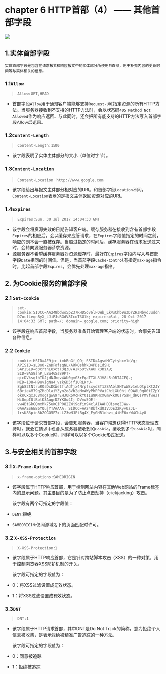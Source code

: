 # chapter 6 HTTP首部（4） —— 其他首部字段
![](http://otkx6qgz7.bkt.clouddn.com/17.png)
## 1.实体首部字段
    实体首部字段是包含在请求报文和响应报文中的实体部分所使用的首部，用于补充内容的更新时间等与实体相关的信息。
### 1.1`Allow`
> `Allow:GET,HEAD`
- 首部字段`Allow`用于通知客户端能够支持`Request-URI`指定资源的所有HTTP方法。当服务器接收到不支持的HTTP方法时，会以状态码`405 Method Not Allowed`作为响应返回。与此同时，还会把所有能支持的HTTP方法写入首部字段Allow后返回。
### 1.2`Content-Length`
> `Content-Length:1500`
- 该字段表明了实体主体部分的大小（单位时字节）。
### 1.3`Content-Location`
> `Content-Location：http://www.google.com`
- 该字段给出与报文主体部分相对应的URI。和首部字段`Location`不同，`Content-Location`表示的是报文主体返回资源对应的URI。
### 1.4`Expires`
> `Expires:Sun, 30 Jul 2017 14:04:33 GMT`
- 该字段会将资源失效的日期告知客户端。缓存服务器在接收到含有首部字段`Expires`的相应后，会以缓存来应答请求，在`Expires`字段值指定的时间之前，响应的副本会一直被保存。当超过指定的时间后，缓存服务器在请求发送过来时，会转向源服务器请求资源。
- 源服务器不希望缓存服务器对资源缓存时，最好在`Expires`字段内写入与首部字段`Date`相同的时间值。但是，当首部字段`Cache-Control`有指定`max-age`指令时，比起首部字段`Expires`，会优先处理`max-age`指令。
## 2. 为Cookie服务的首部字段
### 2.1 `Set-Cookie`
> `set-cookie:SIDCC=AA248bdwo5pZ37RHD5ov6lFQWb_LkWuChb9u3DrZHJMbyd3uddnD7ocfLeqnByX_LJiRJsRGdV8IcoT3G1k; expires=Sat, 28-Oct-2017 14:04:33 GMT; path=/; domain=.google.com; priority=high`
- 该字段在响应首部字段，当服务器准备开始管理客户端的状态时，会事先告知各种信息。
### 2.2 `Cookie`
> `cookie:HSID=AE9jcc-imbBnGf_QD; SSID=AgsdMYCytybxv1qVg; APISID=sL8oO-ZnDFofsqNL/ARkOshhkQ4PDs1dSH; SAPISID=g3crtnL8xctl3g3D/AIk69tvXW6Fk3bsX9; SID=9AS8snP_L8u4GSs89PT-qicDVksqfhTUJjdNJhqv4WU0gmG3rEqaTTXL8JV8L5nDRTACFQ.; NID=108=H9uvigNa4_vzkGD5jf1URLKrU-8gb82tNtruROsDxDOWetflAdTjx4NrpfsxydST1ZSAAbl8HTwWBv1eLQtplXt2JY6Brie4M79qZMcDlaiYZyn2o8Vb2eMxAWyPhPPVaiChdLXU0hj_09A8L0g80tIZpYokKCxqxJC8mogTgw89rEHJURpVcHkYO1Iu9KHcXGmVxkOUsPSaN_dHQsPMVfweJTHi8mpI8tBolK3AugnD2YK8w4I; DV=w5OEf-vw4BtGkGQmxMk75uWCiP082ZWj9qfim94clAIAAHDJisygZJWw-QAAAES6EB6YQujYTAAAAA; SIDCC=AA248bfxd0IVJDE32KyvUzJL-lrsK83pin8bZOGO5E7xLLZ3wNJFtBg4X_FyGHR1ohvo_4iHF6xrW4Cb4y8`
- 该字段位于请求首部字段，会告知服务器，当客户端想获得HTTP状态管理支持时，就会在请求中包含从服务器接收到的`Cookie`。接收到多个`Cookie`时，同样可以以多个Cookie时，同样可以以多个Cookie形式发送。
## 3.与安全相关的首部字段
### 3.1 `X-Frame-Options`
> `x-frame-options:SAMEORIGIN`
- 该字段属于HTTP响应首部，用于控制网站内容在其他Web网站的Frame标签内的显示问题。其主要目的是为了防止点击劫持（clickjacking）攻击。

    该字段有两个可指定的字段值：
- `DENY`:拒绝
- `SAMEORIGIN`:仅同源域名下的页面匹配时许可。
### 3.2 `X-XSS-Protection`
> `X-XSS-Protection:1`
- 该字段属于HTTP响应首部，它是针对跨站脚本攻击（XSS）的一种对策，用于控制浏览器XSS防护机制的开关。

    该字段可指定的字段值为：
- 0：将XSS过滤设置成无效状态。
- 1：将XSS过滤设置成有效状态。
### 3.3`DNT`
> `DNT:1`
- 该字段属于HTTP请求首部，其中DNT是Do Not Track的简称，意为拒绝个人信息被收集，是表示拒绝被精准广告追踪的一种方法。

    该字段可指定的字段值为：
- 0：同意被追踪
- 1：拒绝被追踪
